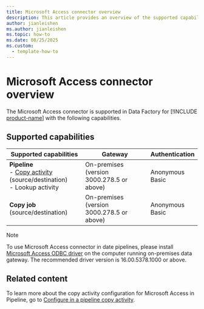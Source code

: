 ```yaml
---
title: Microsoft Access connector overview
description: This article provides an overview of the supported capabilities of the Microsoft Access connector.
author: jianleishen
ms.author: jianleishen
ms.topic: how-to
ms.date: 08/25/2025
ms.custom:
  - template-how-to
---
```


# Microsoft Access connector overview

The Microsoft Access connector is supported in Data Factory for [!INCLUDE [product-name](../includes/product-name.md)] with the following capabilities.

## Supported capabilities

| Supported capabilities                                                                 | Gateway                        | Authentication   |
|----------------------------------------------------------------------------------------|--------------------------------|------------------|
| **Pipeline** <br>- [Copy activity](connector-microsoft-access-copy-activity.md) (source/destination)<br>- Lookup activity | On-premises (version 3000.278.5 or above) | Anonymous <br>Basic   |
| **Copy job** (source/destination) | On-premises (version 3000.278.5 or above) | Anonymous <br>Basic |

> [!NOTE]
> To use Microsoft Access connector in date pipelines, please install [Microsoft Access ODBC driver](https://www.microsoft.com/download/details.aspx?id=54920) on the computer running on-premises data gateway. The recommended driver version is 16.00.5378.1000 or above.

## Related content

To learn more about the copy activity configuration for Microsoft Access in Pipeline, go to [Configure in a pipeline copy activity](connector-microsoft-access-copy-activity.md).
